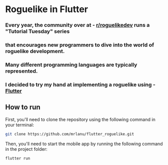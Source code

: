# Roguelike in Flutter

### Every year, the community over at - [r/roguelikedev](https://www.reddit.com/r/roguelikedev/new/) runs a "Tutorial Tuesday" series 
### that encourages new programmers to dive into the world of roguelike development.

### Many different programming languages are typically represented.
### I decided to try my hand at implementing a roguelike using - [Flutter](https://flutter.dev/)

## How to run

First, you'll need to clone the repository using the following command in your terminal:

```sh
git clone https://github.com/mrlanu/flutter_roguelike.git
```

Then, you'll need to start the mobile app by running the following command in the project folder:

```sh
flutter run
```
